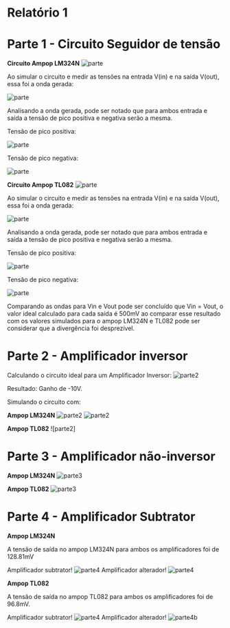 # Relatório 1

# Parte 1 - Circuito Seguidor de tensão

**Circuito Ampop LM324N**
![parte](https://i.imgur.com/7TfuZcd.png)

Ao simular o circuito e medir as tensões na entrada V(in) e na saída V(out), essa foi a onda gerada:

![parte](https://i.imgur.com/PYR5Fvt.jpg)

Analisando a onda gerada, pode ser notado que para ambos entrada e saída a tensão de pico positiva e negativa serão a mesma.

Tensão de pico positiva:

![parte](https://i.imgur.com/8Kgd4bk.jpg)

Tensão de pico negativa:

![parte](https://i.imgur.com/ca4FYjS.jpg)

**Circuito Ampop TL082**
![parte](https://i.imgur.com/uSris5D.jpg)

Ao simular o circuito e medir as tensões na entrada V(in) e na saída V(out), essa foi a onda gerada:

![parte](https://i.imgur.com/yNUh3hg.jpg)

Analisando a onda gerada, pode ser notado que para ambos entrada e saída a tensão de pico positiva e negativa serão a mesma.

Tensão de pico positiva:

![parte](https://i.imgur.com/HKZPdRj.jpg)

Tensão de pico negativa:

![parte](https://i.imgur.com/fbOJFzw.jpg)



Comparando as ondas para Vin e Vout pode ser concluído que Vin = Vout, o valor ideal calculado para cada saída é 500mV ao comparar esse resultado com os valores simulados para o ampop LM324N e TL082 pode ser considerar que a divergência foi desprezível.


# Parte 2 - Amplificador inversor

Calculando o circuito ideal para um Amplificador Inversor:
![parte2](https://i.imgur.com/oSypGPt.jpg)

Resultado: Ganho de -10V.

Simulando o circuito com:

**Ampop LM324N**
![parte2](https://i.imgur.com/POEqPhO.jpg)
![parte2](https://i.imgur.com/CIOG0fM.jpg)


**Ampop TL082**
![parte2]



# Parte 3 - Amplificador não-inversor

**Ampop LM324N** 
![parte3](https://cdn.discordapp.com/attachments/700405960866529319/700442827511038024/nao_inversora.png)

**Ampop TL082**
![parte3](https://cdn.discordapp.com/attachments/249608626518360064/700480705242595358/TL082_partec.png)


# Parte 4 - Amplificador Subtrator

**Ampop LM324N**

A tensão de saída no ampop LM324N para ambos os amplificadores foi de 128.81mV

Amplificador subtrator!
![parte4](https://media.discordapp.net/attachments/700405960866529319/700456738926886992/2020-04-16_10.png?width=950&height=534)
Amplificador alterador!
![parte4](https://cdn.discordapp.com/attachments/249608626518360064/700483972555341825/lm324.png)


**Ampop TL082**

A tensão de saída no ampop TL082 para ambos os amplificadores foi de 96.8mV. 

Amplificador subtrator!
![parte4](https://cdn.discordapp.com/attachments/249608626518360064/700480756606042222/TL082_parted_1.png)
Amplificador alterador!
![parte4b](https://cdn.discordapp.com/attachments/249608626518360064/700480813149716480/TL082_parted_2.png)
